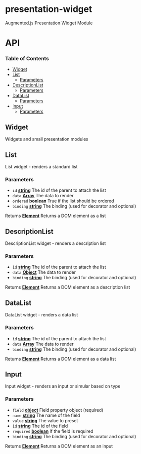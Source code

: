 # presentation-widget

Augmented.js Presentation Widget Module

# API

<!-- Generated by documentation.js. Update this documentation by updating the source code. -->

### Table of Contents

-   [Widget](#widget)
-   [List](#list)
    -   [Parameters](#parameters)
-   [DescriptionList](#descriptionlist)
    -   [Parameters](#parameters-1)
-   [DataList](#datalist)
    -   [Parameters](#parameters-2)
-   [Input](#input)
    -   [Parameters](#parameters-3)

## Widget

Widgets and small presentation modules

## List

List widget - renders a standard list

### Parameters

-   `id` **[string](https://developer.mozilla.org/docs/Web/JavaScript/Reference/Global_Objects/String)** The id of the parent to attach the list
-   `data` **[Array](https://developer.mozilla.org/docs/Web/JavaScript/Reference/Global_Objects/Array)** The data to render
-   `ordered` **[boolean](https://developer.mozilla.org/docs/Web/JavaScript/Reference/Global_Objects/Boolean)** True if the list should be ordered
-   `binding` **[string](https://developer.mozilla.org/docs/Web/JavaScript/Reference/Global_Objects/String)** The binding (used for decorator and optional)

Returns **[Element](https://developer.mozilla.org/docs/Web/API/Element)** Returns a DOM element as a list

## DescriptionList

DescriptionList widget - renders a description list

### Parameters

-   `id` **[string](https://developer.mozilla.org/docs/Web/JavaScript/Reference/Global_Objects/String)** The id of the parent to attach the list
-   `data` **[Object](https://developer.mozilla.org/docs/Web/JavaScript/Reference/Global_Objects/Object)** The data to render
-   `binding` **[string](https://developer.mozilla.org/docs/Web/JavaScript/Reference/Global_Objects/String)** The binding (used for decorator and optional)

Returns **[Element](https://developer.mozilla.org/docs/Web/API/Element)** Returns a DOM element as a description list

## DataList

DataList widget - renders a data list

### Parameters

-   `id` **[string](https://developer.mozilla.org/docs/Web/JavaScript/Reference/Global_Objects/String)** The id of the parent to attach the list
-   `data` **[Array](https://developer.mozilla.org/docs/Web/JavaScript/Reference/Global_Objects/Array)** The data to render
-   `binding` **[string](https://developer.mozilla.org/docs/Web/JavaScript/Reference/Global_Objects/String)** The binding (used for decorator and optional)

Returns **[Element](https://developer.mozilla.org/docs/Web/API/Element)** Returns a DOM element as a data list

## Input

Input widget - renders an input or simular based on type

### Parameters

-   `field` **[object](https://developer.mozilla.org/docs/Web/JavaScript/Reference/Global_Objects/Object)** Field property object (required)
-   `name` **[string](https://developer.mozilla.org/docs/Web/JavaScript/Reference/Global_Objects/String)** The name of the field
-   `value` **[string](https://developer.mozilla.org/docs/Web/JavaScript/Reference/Global_Objects/String)** The value to preset
-   `id` **[string](https://developer.mozilla.org/docs/Web/JavaScript/Reference/Global_Objects/String)** The id of the field
-   `required` **[boolean](https://developer.mozilla.org/docs/Web/JavaScript/Reference/Global_Objects/Boolean)** If the field is required
-   `binding` **[string](https://developer.mozilla.org/docs/Web/JavaScript/Reference/Global_Objects/String)** The binding (used for decorator and optional)

Returns **[Element](https://developer.mozilla.org/docs/Web/API/Element)** Returns a DOM element as an input
